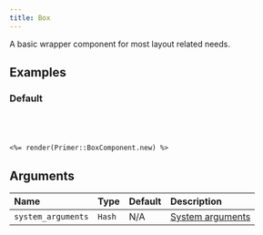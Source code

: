 ```yaml
---
title: Box
---
```


<!-- Warning: AUTO-GENERATED file, do not edit. Add code comments to your Ruby instead <3 -->

A basic wrapper component for most layout related needs.

## Examples

### Default

<iframe style="width: 100%; border: 0px; height: 40px;" srcdoc="<html><head><link href='https://unpkg.com/@primer/css/dist/primer.css' rel='stylesheet'></head><body><div></div></body></html>"></iframe>

```erb
<%= render(Primer::BoxComponent.new) %>
```

## Arguments

| Name | Type | Default | Description |
| :- | :- | :- | :- |
| `system_arguments` | `Hash` | N/A | [System arguments](/system-arguments) |
